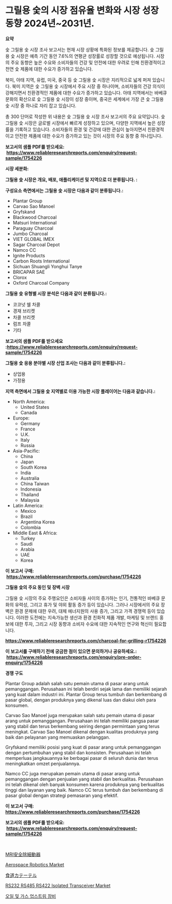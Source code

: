 <p><h1>그릴용 숯의 시장 점유율 변화와 시장 성장 동향 2024년~2031년.</h1></p><p><strong>요약</strong></p>
<p><p>숯 그릴용 숯 시장 조사 보고서는 현재 시장 상황에 특화된 정보를 제공합니다. 숯 그릴용 숯 시장은 예측 기간 동안 7.6%의 연평균 성장률로 성장할 것으로 예상됩니다. 시장의 주요 동향은 높은 수요와 소비자들의 건강 및 안전에 대한 우려로 인해 친환경적이고 천연 숯 제품에 대한 수요가 증가하고 있습니다.</p><p>북미, 아태 지역, 유럽, 미국, 중국 등 숯 그릴용 숯 시장은 지리적으로 넓게 퍼져 있습니다. 북미 지역은 숯 그릴용 숯 시장에서 주요 시장 중 하나이며, 소비자들의 건강 의식이 강해지면서 친환경적인 제품에 대한 수요가 증가하고 있습니다. 아태 지역에서는 바베큐 문화의 확산으로 숯 그릴용 숯 시장이 성장 중이며, 중국은 세계에서 가장 큰 숯 그릴용 숯 시장 중 하나로 자리 잡고 있습니다.</p><p>총 300 단어로 작성한 위 내용은 숯 그릴용 숯 시장 조사 보고서의 주요 요약입니다. 숯 그릴용 숯 시장은 글로벌 시장에서 빠르게 성장하고 있으며, 다양한 지역에서 높은 성장률을 기록하고 있습니다. 소비자들의 환경 및 건강에 대한 관심이 높아지면서 친환경적이고 안전한 제품에 대한 수요가 증가하고 있는 것이 시장의 주요 동향 중 하나입니다.</p></p>
<p><strong>보고서의 샘플 PDF를 받으세요: &nbsp;<a href="https://www.reliableresearchreports.com/enquiry/request-sample/1754226">https://www.reliableresearchreports.com/enquiry/request-sample/1754226</a></strong></p>
<p><strong>시장 세분화:</strong></p>
<p><strong> 그릴용 숯 시장은 개요, 배포, 애플리케이션 및 지역으로 더 분류됩니다. :</strong></p>
<p><strong>구성요소 측면에서는 그릴용 숯 시장은 다음과 같이 분류됩니다.:</strong></p>
<p><ul><li>Plantar Group</li><li>Carvao Sao Manoel</li><li>Gryfskand</li><li>Blackwood Charcoal</li><li>Matsuri International</li><li>Paraguay Charcoal</li><li>Jumbo Charcoal</li><li>VIET GLOBAL IMEX</li><li>Sagar Charcoal Depot</li><li>Namco CC</li><li>Ignite Products</li><li>Carbon Roots International</li><li>Sichuan Shuangli Yonghui Tanye</li><li>BRICAPAR SAE</li><li>Clorox</li><li>Oxford Charcoal Company</li></ul></p>
<p><strong> 그릴용 숯 유형별 시장 분석은 다음과 같이 분류됩니다.:</strong></p>
<p><ul><li>코코넛 쉘 차콜</li><li>경재 브리켓</li><li>차콜 브리켓</li><li>럼프 차콜</li><li>기타</li></ul></p>
<p><strong>보고서의 샘플 PDF를 받으세요 :<a href="https://www.reliableresearchreports.com/enquiry/request-sample/1754226">https://www.reliableresearchreports.com/enquiry/request-sample/1754226</a></strong></p>
<p><strong> 그릴용 숯 응용 분야별 시장 산업 조사는 다음과 같이 분류됩니다.:</strong></p>
<p><ul><li>상업용</li><li>가정용</li></ul></p>
<p><strong>지역 측면에서 그릴용 숯 지역별로 이용 가능한 시장 플레이어는 다음과 같습니다.:</strong></p>
<p><ul>
    <li>
        North America:
        <ul>
            <li>United States</li>
            <li>Canada</li>
        </ul>
    </li>
    <li>
        Europe:
        <ul>
            <li>Germany</li>
            <li>France</li>
            <li>U.K.</li>
            <li>Italy</li>
            <li>Russia</li>
        </ul>
    </li>
    <li>
        Asia-Pacific:
        <ul>
            <li>China</li>
            <li>Japan</li>
            <li>South Korea</li>
            <li>India</li>
            <li>Australia</li>
            <li>China Taiwan</li>
            <li>Indonesia</li>
            <li>Thailand</li>
            <li>Malaysia</li>
        </ul>
    </li>
    <li>
        Latin America:
        <ul>
            <li>Mexico</li>
            <li>Brazil</li>
            <li>Argentina Korea</li>
            <li>Colombia</li>
        </ul>
    </li>
    <li>
        Middle East & Africa:
        <ul>
            <li>Turkey</li>
            <li>Saudi</li>
            <li>Arabia</li>
            <li>UAE</li>
            <li>Korea</li>
        </ul>
    </li>
    </ul></p>
<p><strong>이 보고서 구매: &nbsp;<a href="https://www.reliableresearchreports.com/purchase/1754226">https://www.reliableresearchreports.com/purchase/1754226</a></strong></p>
<p><strong>그릴용 숯의 주요 동인 및 장벽 시장</strong></p>
<p><p>그릴용 숯 시장의 주요 주행요인은 소비자들 사이의 증가하는 인기, 전통적인 바베큐 문화의 유력성, 그리고 휴가 및 야외 활동 증가 등이 있습니다. 그러나 시장에서의 주요 장벽은 환경 문제에 대한 우려, 대체 에너지원의 사용 증가, 그리고 가격 경쟁력 등이 있습니다. 이러한 도전에는 지속가능한 생산과 환경 친화적 제품 개발, 마케팅 및 브랜드 홍보에 대한 투자, 그리고 시장 동향과 소비자 수요에 대한 지속적인 연구와 혁신이 필요합니다.</p></p>
<p><strong><a href="https://www.reliableresearchreports.com/charcoal-for-grilling-r1754226">https://www.reliableresearchreports.com/charcoal-for-grilling-r1754226</a></strong></p>
<p><strong>이 보고서를 구매하기 전에 궁금한 점이 있으면 문의하거나 공유하세요.: &nbsp;<a href="https://www.reliableresearchreports.com/enquiry/pre-order-enquiry/1754226">https://www.reliableresearchreports.com/enquiry/pre-order-enquiry/1754226</a></strong></p>
<p><strong>경쟁 구도</strong></p>
<p><p>Plantar Group adalah salah satu pemain utama di pasar arang untuk pemanggangan. Perusahaan ini telah berdiri sejak lama dan memiliki sejarah yang kuat dalam industri ini. Plantar Group terus tumbuh dan berkembang di pasar global, dengan produknya yang dikenal luas dan diakui oleh para konsumen.</p><p>Carvao Sao Manoel juga merupakan salah satu pemain utama di pasar arang untuk pemanggangan. Perusahaan ini telah memiliki pangsa pasar yang stabil dan terus berkembang seiring dengan permintaan yang terus meningkat. Carvao Sao Manoel dikenal dengan kualitas produknya yang baik dan pelayanan yang memuaskan pelanggan.</p><p>Gryfskand memiliki posisi yang kuat di pasar arang untuk pemanggangan dengan pertumbuhan yang stabil dan konsisten. Perusahaan ini telah memperluas jangkauannya ke berbagai pasar di seluruh dunia dan terus meningkatkan omzet penjualannya.</p><p>Namco CC juga merupakan pemain utama di pasar arang untuk pemanggangan dengan penjualan yang stabil dan berkualitas. Perusahaan ini telah dikenal oleh banyak konsumen karena produknya yang berkualitas tinggi dan layanan yang baik. Namco CC terus tumbuh dan berkembang di pasar global dengan strategi pemasaran yang efektif.</p></p>
<p><strong>이 보고서 구매: &nbsp; <a href="https://www.reliableresearchreports.com/purchase/1754226">https://www.reliableresearchreports.com/purchase/1754226</a></strong></p>
<p><strong>보고서의 샘플 PDF를 받으세요: &nbsp;<a href="https://www.reliableresearchreports.com/enquiry/request-sample/1754226">https://www.reliableresearchreports.com/enquiry/request-sample/1754226</a></strong><strong></strong></p>
<p>&nbsp;</p>
<p><p><a href="https://github.com/Sophiaard2003/Market-Research-Report-List-1/blob/main/321931227723.md">MRI安全除細動器</a></p><p><a href="https://view.publitas.com/reportprime-1/aerospace-robotics-market-comprehensive-assessment-by-type-application-and-geography/">Aerospace Robotics Market</a></p><p><a href="https://github.com/hilmi-2a/Market-Research-Report-List-1/blob/main/550588127722.md">食道カテーテル</a></p><p><a href="https://sulfuric-clavicle-d39.notion.site/RS232-RS485-RS422-Isolated-Transceiver-Market-Analysis-and-Sze-Forecasted-for-period-from-2024-to-20-3a47007e676c4be0868803e179bff8b8">RS232 RS485 RS422 Isolated Transceiver Market</a></p><p><a href="https://github.com/BrettWeberrt8767765/Market-Research-Report-List-1/blob/main/781156225296.md">오일 및 가스 업스트림 장비</a></p></p>